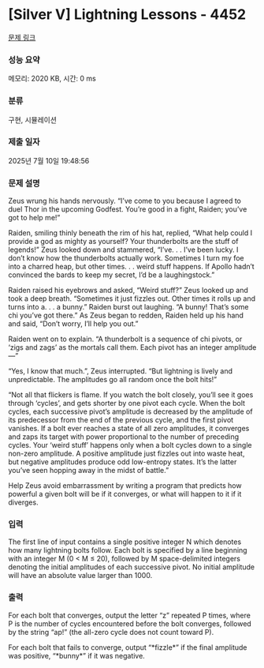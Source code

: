 # [Silver V] Lightning Lessons - 4452 

[문제 링크](https://www.acmicpc.net/problem/4452) 

### 성능 요약

메모리: 2020 KB, 시간: 0 ms

### 분류

구현, 시뮬레이션

### 제출 일자

2025년 7월 10일 19:48:56

### 문제 설명

<p>Zeus wrung his hands nervously. “I’ve come to you because I agreed to duel Thor in the upcoming Godfest. You’re good in a fight, Raiden; you’ve got to help me!”</p>

<p>Raiden, smiling thinly beneath the rim of his hat, replied, “What help could I provide a god as mighty as yourself? Your thunderbolts are the stuff of legends!” Zeus looked down and stammered, “I’ve. . . I’ve been lucky. I don’t know how the thunderbolts actually work. Sometimes I turn my foe into a charred heap, but other times. . . weird stuff happens. If Apollo hadn’t convinced the bards to keep my secret, I’d be a laughingstock.”</p>

<p>Raiden raised his eyebrows and asked, “Weird stuff?” Zeus looked up and took a deep breath. “Sometimes it just fizzles out. Other times it rolls up and turns into a. . . a bunny.” Raiden burst out laughing. “A bunny! That’s some chi you’ve got there.” As Zeus began to redden, Raiden held up his hand and said, “Don’t worry, I’ll help you out.”</p>

<p>Raiden went on to explain. “A thunderbolt is a sequence of chi pivots, or ‘zigs and zags’ as the mortals call them. Each pivot has an integer amplitude—”</p>

<p>“Yes, I know that much.”, Zeus interrupted. “But lightning is lively and unpredictable. The amplitudes go all random once the bolt hits!”</p>

<p>“Not all that flickers is flame. If you watch the bolt closely, you’ll see it goes through ‘cycles’, and gets shorter by one pivot each cycle. When the bolt cycles, each successive pivot’s amplitude is decreased by the amplitude of its predecessor from the end of the previous cycle, and the first pivot vanishes. If a bolt ever reaches a state of all zero amplitudes, it converges and zaps its target with power proportional to the number of preceding cycles. Your ‘weird stuff’ happens only when a bolt cycles down to a single non-zero amplitude. A positive amplitude just fizzles out into waste heat, but negative amplitudes produce odd low-entropy states. It’s the latter you’ve seen hopping away in the midst of battle.”</p>

<p>Help Zeus avoid embarrassment by writing a program that predicts how powerful a given bolt will be if it converges, or what will happen to it if it diverges.</p>

### 입력 

 <p>The first line of input contains a single positive integer N which denotes how many lightning bolts follow. Each bolt is specified by a line beginning with an integer M (0 < M ≤ 20), followed by M space-delimited integers denoting the initial amplitudes of each successive pivot. No initial amplitude will have an absolute value larger than 1000.</p>

### 출력 

 <p>For each bolt that converges, output the letter “z” repeated P times, where P is the number of cycles encountered before the bolt converges, followed by the string “ap!” (the all-zero cycle does not count toward P).</p>

<p>For each bolt that fails to converge, output “*fizzle*” if the final amplitude was positive, “*bunny*” if it was negative.</p>

